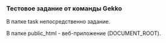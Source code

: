 ### Тестовое задание от команды Gekko

В папке task непосредственно задание.

В папке public_html - веб-приложение (DOCUMENT_ROOT).